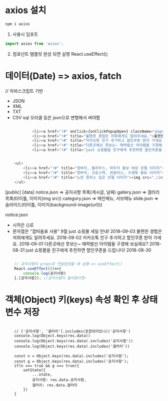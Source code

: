 # axios 설치

```js
npm i axios
```

1. 사용시 임포트

```js
import axios from 'axios';
```
2. 컴포넌트 탬플릿 완성 되면 실행
    React.useEffect();


# 데이터(Date) => axios, fatch
// 자바스크립트 기반 
- JSON
- XML
- TXT
- CSV
sql 오라클 등은 json으로 변형해서 써야함

```js

            <li><a href="!#" onClick={onClickPopupOpen} className="popup-btn" title="9월 just 쇼핑몰 세일 안내!">9월 just 쇼핑몰 세일 안내!</a><span>2018-09-03</span></li>
            <li><a href="!#" title="불편한 경험은 저희에게도 알려주세요.">불편한 경험은 저희에게도 알려주세요.</a><span>2018-09-02</span></li>
            <li><a href="!#" title="카카오톡 친구 추가하고 할인쿠폰 받아 가세요.">카카오톡 친구 추가하고 할인쿠폰 받아 가세요.</a><span>2018-09-01</span></li>
            <li><a href="!#" title="다른곳에선 못보는~ 매력발산 아이템들 구경해 보실래요?">다른곳에선 못보는~ 매력발산 아이템들 구경해 보실래요?</a><span>2018-08-31</span></li>
            <li><a href="!#" title="just 쇼핑몰을 친구에게 추천하면 할인쿠폰을 드립니다!">just 쇼핑몰을 친구에게 추천하면 할인쿠폰을 드립니다!</a><span>2018-08-30</span></li>


    <ul>
        <li><a href="!#" title="청바지, 블라우스, 파우치 홍보 여성 모델 이미지"><img src="./images/k1.webp" alt="청바지, 블라우스, 파우치 홍보 여성 모델 이미지"/></a></li>
        <li><a href="!#" title="청바지, 크로스백, 썬글라스, 수영복 홍보 이미지"><img src="./images/k2.jpg" alt="청바지, 크로스백, 썬글라스, 수영복 홍보 이미지"/></a></li>
        <li><a href="!#" title="노란 원피스 입은 모델 이미지"><img src="./images/k3.jpg" alt="노란 원피스 입은 모델 이미지"/></a></li>
    </ul>
```
[public]
    [data]
        notice.json => 공지사항 목록(게시글, 날짜)
        gallery.json => 갤러리 목록(타이틀, 이미지(img src))
        category.json => 메인메뉴, 서브메뉴
        slide.json => 슬라이드(타이틀, 이미지(background-image(url)))
    
notice.json
- 시작은 {}로
- 문자열은 "겹따옴표 사용"
9월 just 쇼핑몰 세일 안내! 2018-09-03
불편한 경험은 저희에게도 알려주세요. 2018-09-02
카카오톡 친구 추가하고 할인쿠폰 받아 가세요. 2018-09-01
다른곳에선 못보는~ 매력발산 아이템들 구경해 보실래요? 2018-08-31
just 쇼핑몰을 친구에게 추천하면 할인쿠폰을 드립니다! 2018-08-30

```js

    // 공지사항이 props로 전달받았을 때 실행 => useEffect()
    React.useEffect(()=>{
        console.log(공지사항)
    },[공지사항]); //공지사항이 들어왔다면~

```


# 객체(Object) 키(keys) 속성 확인 후 상태변수 저장
```JS

    // ['공지사항', '갤러리'].includes(포함되어있니)('공지사항')
    console.log(Object.keys(res.data))
    console.log(Object.keys(res.data).includes('공지사항'))
    console.log(Object.keys(res.data).includes('갤러리'))

    const n = Object.keys(res.data).includes('공지사항');
    const g = Object.keys(res.data).includes('공지사항');
    if(n === true && g === true){
        setState({
            ...state,
            공지사항: res.data.공지사항,
            갤러리: res.data.갤러리
        })
    }

```